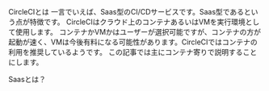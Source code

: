 
CircleCIとは
一言でいえば、Saas型のCI/CDサービスです。Saas型であるという点が特徴です。
CircleCIはクラウド上のコンテナあるいはVMを実行環境として使用します。
コンテナかVMかはユーザーが選択可能ですが、コンテナの方が起動が速く、VMは今後有料になる可能性があります。CircleCIではコンテナの利用を推奨しているようです。
この記事では主にコンテナ寄りで説明することにします。

Saasとは？
